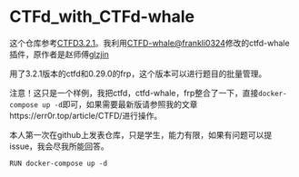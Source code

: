# CTFd_with_CTFd-whale

这个仓库参考[CTFD3.2.1](https://github.com/CTFd/CTFd)。我利用[CTFD-whale@frankli0324](https://github.com/frankli0324/CTFd-Whale)修改的ctfd-whale插件，原作者是赵师傅[glzjin](https://github.com/glzjin/CTFd-Whale)

用了3.2.1版本的ctfd和0.29.0的frp，这个版本可以进行题目的批量管理。

注意！这只是一个样例，我把ctfd，ctfd-whale，frp整合了一下，直接`docker-compose up -d`即可，如果需要最新版请参照我的文章https://err0r.top/article/CTFD/进行操作。

本人第一次在github上发表仓库，只是学生，能力有限，如果有问题可以提issue，我会尽我所能回答。

`RUN docker-compose up -d`

